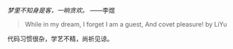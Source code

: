  *梦里不知身是客，一晌贪欢。*   ——李煜
>While in my dream, I forget I am a guest, And covet pleasure! by LiYu

代码习惯很杂，学艺不精，尚祈见谅。
